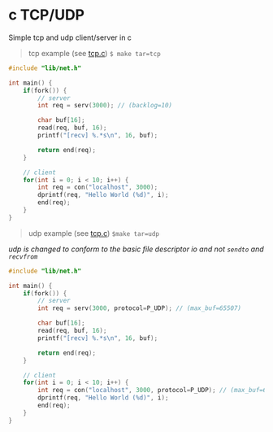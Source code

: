 # c TCP/UDP

Simple tcp and udp client/server in c

> tcp example (see [tcp.c](./tcp.c)) `$ make tar=tcp`

```c
#include "lib/net.h"

int main() {
    if(fork()) {
        // server
        int req = serv(3000); // (backlog=10)

        char buf[16];
        read(req, buf, 16);
        printf("[recv] %.*s\n", 16, buf);

        return end(req);
    }

    // client
    for(int i = 0; i < 10; i++) {
        int req = con("localhost", 3000);
        dprintf(req, "Hello World (%d)", i);
        end(req);
    }
}
```

> udp example (see [tcp.c](./tcp.c)) `$make tar=udp`

*udp is changed to conform to the basic file descriptor io and not `sendto` and `recvfrom`*

```c
#include "lib/net.h"

int main() {
    if(fork()) {
        // server
        int req = serv(3000, protocol=P_UDP); // (max_buf=65507)

        char buf[16];
        read(req, buf, 16);
        printf("[recv] %.*s\n", 16, buf);

        return end(req);
    }

    // client
    for(int i = 0; i < 10; i++) {
        int req = con("localhost", 3000, protocol=P_UDP); // (max_buf=65507)
        dprintf(req, "Hello World (%d)", i);
        end(req);
    }
}
```